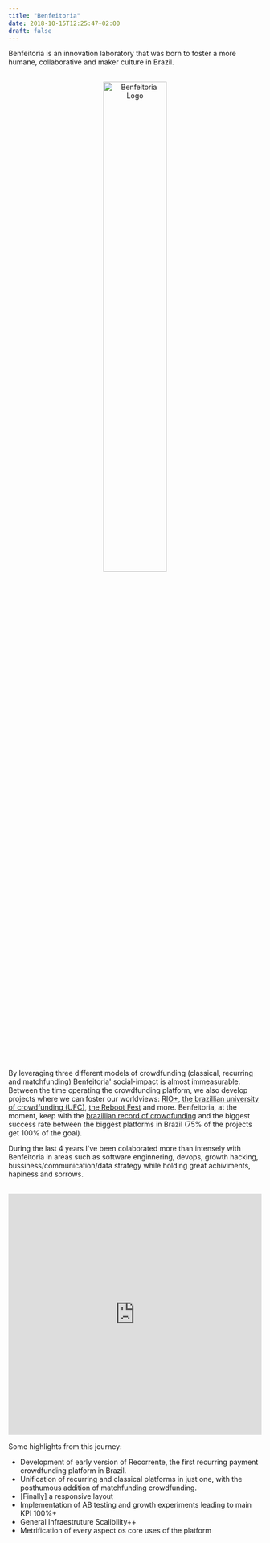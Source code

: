 ```yaml
---
title: "Benfeitoria"
date: 2018-10-15T12:25:47+02:00
draft: false
---
```


<div class="col-md-12">
	<p>
		Benfeitoria is an innovation laboratory that was born to foster a more humane, collaborative and maker culture in Brazil. 
		<br><br>
		<center>
			<a href="//benfeitoria.com/" target='_blank'>
				<img src="https://benfeitoria.com/v2/dist/img/benfeitoria/logo/pink.png" style="width: 50%; " alt="Benfeitoria Logo">
			</a>
		</center>
	</p>
	<p>
		By leveraging three different models of crowdfunding (classical, recurring and matchfunding) Benfeitoria' social-impact is almost immeasurable.	 Between the time operating the crowdfunding platform, we also develop projects where we can foster our worldviews: <a href="https://www.facebook.com/riomais.vc" target="_blank">RIO+</a>, <a href="https://ufc.benfeitoria.com/" target="_blank">the brazillian university of crowdfunding (UFC)</a>, <a href="reboot.benfeitoria.com" target="_blank">the Reboot Fest</a> and more.  Benfeitoria, at the moment, keep with the <a href="https://benfeitoria.com/queermuseu" target="_blank">brazillian record of crowdfunding</a> and the biggest success rate between the biggest platforms in Brazil (75% of the projects get 100% of the goal). 
	</p>
	<p>
		During the last 4 years I've been colaborated more than intensely with Benfeitoria in areas such as software enginnering, devops, growth hacking, bussiness/communication/data strategy while holding great achiviments, hapiness and sorrows. 
	</p>
	<p>
		<br>
		<iframe width="100%" height="480" src="https://www.youtube.com/embed/FfgIfQtLaYw" frameborder="0" allow="autoplay; encrypted-media" allowfullscreen></iframe>
		<br>
	</p>
	<p>
		Some highlights from this journey:
		<ul>
			<li>Development of early version of Recorrente, the first recurring payment crowdfunding platform in Brazil.</li>
			<li>Unification of recurring and classical platforms in just one, with the posthumous addition of matchfunding crowdfunding.</li>
			<li>[Finally] a responsive layout</li>
			<li>Implementation of AB testing and growth experiments leading to main KPI 100%+</li>
			<li>General Infraestruture Scalibility++</li>
			<li>Metrification of every aspect os core uses of the platform</li>
		</ul>
	</p>
</div>